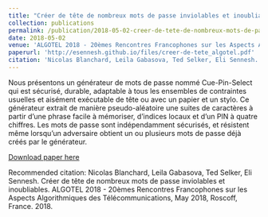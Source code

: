 ```yaml
---
title: "Créer de tête de nombreux mots de passe inviolables et inoubliables"
collection: publications
permalink: /publication/2018-05-02-creer-de-tete-de-nombreux-mots-de-passe-inviolables-et-inoubliables
date: 2018-05-02
venue: 'ALGOTEL 2018 - 20èmes Rencontres Francophones sur les Aspects Algorithmiques des Télécommunications'
paperurl: 'http://esennesh.github.io/files/creer-de-tete_algotel.pdf'
citation: 'Nicolas Blanchard, Leila Gabasova, Ted Selker, Eli Sennesh. Créer de tête de nombreux mots de passe inviolables et inoubliables. ALGOTEL 2018 - 20èmes Rencontres Francophones sur les Aspects Algorithmiques des Télécommunications, May 2018, Roscoff, France. 2018.'
---
```

Nous présentons un générateur de mots de passe nommé Cue-Pin-Select qui est sécurisé, durable, adaptable à tous les ensembles de contraintes usuelles et aisément exécutable de tête ou avec un papier et un stylo. Ce générateur extrait de manière pseudo-aléatoire une suites de caractères à partir d’une phrase facile à mémoriser, d’indices locaux et d’un PIN à quatre chiffres. Les mots de passe sont indépendamment sécurisés, et résistent même lorsqu’un adversaire obtient un ou plusieurs mots de passe déjà créés par le générateur. 

[Download paper here](http://esennesh.github.io/files/creer-de-tete_algotel.pdf)

Recommended citation: Nicolas Blanchard, Leila Gabasova, Ted Selker, Eli Sennesh. Créer de tête de nombreux mots de passe inviolables et inoubliables. ALGOTEL 2018 - 20èmes Rencontres Francophones sur les Aspects Algorithmiques des Télécommunications, May 2018, Roscoff, France. 2018.
